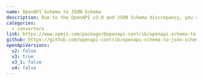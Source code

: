 ```yaml
---
name: OpenAPI Schema to JSON Schema
description: Due to the OpenAPI v3.0 and JSON Schema discrepancy, you can use this JS library to convert OpenAPI Schema objects to proper JSON Schema.
categories:
  - converters
link: https://www.npmjs.com/package/@openapi-contrib/openapi-schema-to-json-schema
github: https://github.com/openapi-contrib/openapi-schema-to-json-schema
openApiVersions:
  v2: false
  v3: true
  v3_1: false
  v4: false
---
```

